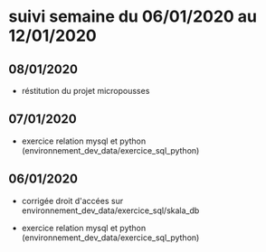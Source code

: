 # suivi semaine du 06/01/2020 au 12/01/2020

## 08/01/2020

* réstitution du projet micropousses

## 07/01/2020

* exercice relation mysql et python (environnement_dev_data/exercice_sql_python)

## 06/01/2020

* corrigée droit d'accées sur environnement_dev_data/exercice_sql/skala_db

* exercice relation mysql et python (environnement_dev_data/exercice_sql_python)

